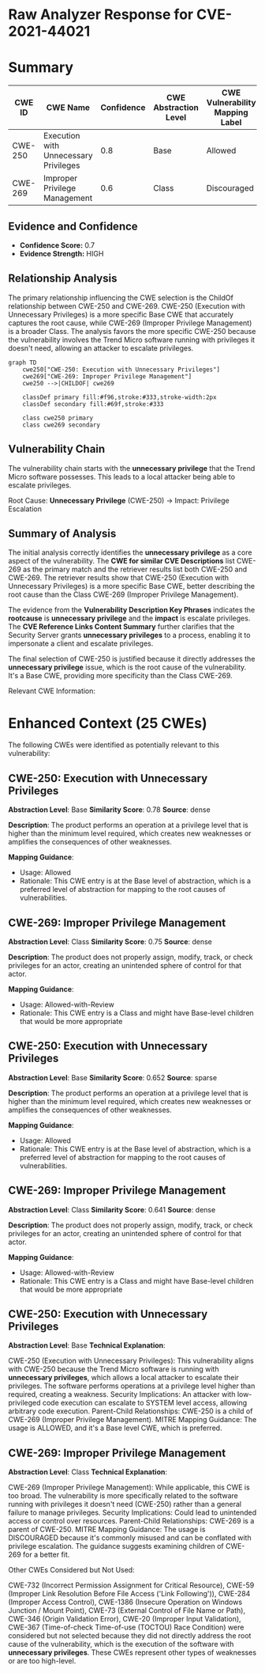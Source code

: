 # Raw Analyzer Response for CVE-2021-44021

# Summary
| CWE ID  | CWE Name | Confidence | CWE Abstraction Level | CWE Vulnerability Mapping Label | CWE-Vulnerability Mapping Notes |
|-----------------|---------------------------------------------------|--------------------|--------------------------|------------------------------------|-----------------------------------|
| CWE-250 | Execution with Unnecessary Privileges | 0.8 | Base | Allowed | Primary CWE |
| CWE-269 | Improper Privilege Management | 0.6 | Class | Discouraged | Secondary Candidate |

## Evidence and Confidence

*   **Confidence Score:** 0.7
*   **Evidence Strength:** HIGH

## Relationship Analysis
The primary relationship influencing the CWE selection is the ChildOf relationship between CWE-250 and CWE-269. CWE-250 (Execution with Unnecessary Privileges) is a more specific Base CWE that accurately captures the root cause, while CWE-269 (Improper Privilege Management) is a broader Class. The analysis favors the more specific CWE-250 because the vulnerability involves the Trend Micro software running with privileges it doesn't need, allowing an attacker to escalate privileges.

```mermaid
graph TD
    cwe250["CWE-250: Execution with Unnecessary Privileges"]
    cwe269["CWE-269: Improper Privilege Management"]
    cwe250 -->|CHILDOF| cwe269
    
    classDef primary fill:#f96,stroke:#333,stroke-width:2px
    classDef secondary fill:#69f,stroke:#333
    
    class cwe250 primary
    class cwe269 secondary
```

## Vulnerability Chain
The vulnerability chain starts with the **unnecessary privilege** that the Trend Micro software possesses. This leads to a local attacker being able to escalate privileges.

Root Cause: **Unnecessary Privilege** (CWE-250) -> Impact: Privilege Escalation

## Summary of Analysis
The initial analysis correctly identifies the **unnecessary privilege** as a core aspect of the vulnerability. The **CWE for similar CVE Descriptions** list CWE-269 as the primary match and the retriever results list both CWE-250 and CWE-269. The retriever results show that CWE-250 (Execution with Unnecessary Privileges) is a more specific Base CWE, better describing the root cause than the Class CWE-269 (Improper Privilege Management).

The evidence from the **Vulnerability Description Key Phrases** indicates the **rootcause** is **unnecessary privilege** and the **impact** is escalate privileges. The **CVE Reference Links Content Summary** further clarifies that the Security Server grants **unnecessary privileges** to a process, enabling it to impersonate a client and escalate privileges.

The final selection of CWE-250 is justified because it directly addresses the **unnecessary privilege** issue, which is the root cause of the vulnerability. It's a Base CWE, providing more specificity than the Class CWE-269.

Relevant CWE Information:

# Enhanced Context (25 CWEs)
The following CWEs were identified as potentially relevant to this vulnerability:

## CWE-250: Execution with Unnecessary Privileges
**Abstraction Level**: Base
**Similarity Score**: 0.78
**Source**: dense

**Description**:
The product performs an operation at a privilege level that is higher than the minimum level required, which creates new weaknesses or amplifies the consequences of other weaknesses.

**Mapping Guidance**:
- Usage: Allowed
- Rationale: This CWE entry is at the Base level of abstraction, which is a preferred level of abstraction for mapping to the root causes of vulnerabilities.

## CWE-269: Improper Privilege Management
**Abstraction Level**: Class
**Similarity Score**: 0.75
**Source**: dense

**Description**:
The product does not properly assign, modify, track, or check privileges for an actor, creating an unintended sphere of control for that actor.

**Mapping Guidance**:
- Usage: Allowed-with-Review
- Rationale: This CWE entry is a Class and might have Base-level children that would be more appropriate

## CWE-250: Execution with Unnecessary Privileges
**Abstraction Level**: Base
**Similarity Score**: 0.652
**Source**: sparse

**Description**:
The product performs an operation at a privilege level that is higher than the minimum level required, which creates new weaknesses or amplifies the consequences of other weaknesses.

**Mapping Guidance**:
- Usage: Allowed
- Rationale: This CWE entry is at the Base level of abstraction, which is a preferred level of abstraction for mapping to the root causes of vulnerabilities.

## CWE-269: Improper Privilege Management
**Abstraction Level**: Class
**Similarity Score**: 0.641
**Source**: dense

**Description**:
The product does not properly assign, modify, track, or check privileges for an actor, creating an unintended sphere of control for that actor.

**Mapping Guidance**:
- Usage: Allowed-with-Review
- Rationale: This CWE entry is a Class and might have Base-level children that would be more appropriate

## CWE-250: Execution with Unnecessary Privileges
**Abstraction Level**: Base
**Technical Explanation**:

CWE-250 (Execution with Unnecessary Privileges): This vulnerability aligns with CWE-250 because the Trend Micro software is running with **unnecessary privileges**, which allows a local attacker to escalate their privileges. The software performs operations at a privilege level higher than required, creating a weakness.
Security Implications: An attacker with low-privileged code execution can escalate to SYSTEM level access, allowing arbitrary code execution.
Parent-Child Relationships: CWE-250 is a child of CWE-269 (Improper Privilege Management).
MITRE Mapping Guidance: The usage is ALLOWED, and it's a Base level CWE, which is preferred.

## CWE-269: Improper Privilege Management
**Abstraction Level**: Class
**Technical Explanation**:

CWE-269 (Improper Privilege Management): While applicable, this CWE is too broad. The vulnerability is more specifically related to the software running with privileges it doesn't need (CWE-250) rather than a general failure to manage privileges.
Security Implications: Could lead to unintended access or control over resources.
Parent-Child Relationships: CWE-269 is a parent of CWE-250.
MITRE Mapping Guidance: The usage is DISCOURAGED because it's commonly misused and can be conflated with privilege escalation. The guidance suggests examining children of CWE-269 for a better fit.

Other CWEs Considered but Not Used:

CWE-732 (Incorrect Permission Assignment for Critical Resource), CWE-59 (Improper Link Resolution Before File Access ('Link Following')), CWE-284 (Improper Access Control), CWE-1386 (Insecure Operation on Windows Junction / Mount Point), CWE-73 (External Control of File Name or Path), CWE-346 (Origin Validation Error), CWE-20 (Improper Input Validation), CWE-367 (Time-of-check Time-of-use (TOCTOU) Race Condition) were considered but not selected because they did not directly address the root cause of the vulnerability, which is the execution of the software with **unnecessary privileges**. These CWEs represent other types of weaknesses or are too high-level.